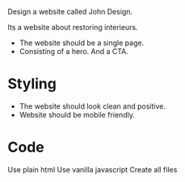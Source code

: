 Design a website called John Design.

Its a website about restoring interieurs.

- The website should be a single page.
- Consisting of a hero. And a CTA.

# Styling
- The website should look clean and positive.
- Website should be mobile friendly.

# Code
Use plain html
Use vanilla javascript
Create all files
